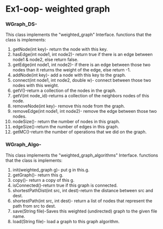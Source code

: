# Ex1-oop- weighted graph


### WGraph_DS-
This class implements the "weighted_graph" Interface.
functions that the class is implements:
1. getNode(int key)- return the node with this key.
2. hasEdge(int node1, int node2)- return true if there is an edge between node1 & node2, else return false.
3. getEdge(int node1, int node2)- if there is an edge between those two nodes than it returns the weight of the edge, else return -1.
4. addNode(int key)- add a node with this key to the graph.
5. connect(int node1, int node2, double w)- connect between those two nodes with this weight.
6. getV()-return a collection of the nodes in the graph.
7. getV(int node_id)-returns a collection of the neighbors nodes of this node.
8. removeNode(int key)- remove this node from the graph.
9. removeEdge(int node1, int node2)- remove the edge between those two nodes.
10. nodeSize()- return the number of nodes in this graph.
11. edgeSize()-return the number of edges in this graph.
12. getMC()-return the number of operations that we did on the graph.

### WGraph_Algo-
This class implements the "weighted_graph_algorithms" Interface.
functions that the class is implements:
1. init(weighted_graph g)- put g in this.g.
2. getGraph()- return this g.
3. copy()- return a copy of this g.
4. isConnected()-return true if this graph is connected.
5. shortestPathDist(int src, int dest)-return the distance between src and dest.
6. shortestPath(int src, int dest)- return a list of nodes that represent the path from src to dest.
7. save(String file)-Saves this weighted (undirected) graph to the given file name.
8. load(String file)- load a graph to this graph algorithm.















